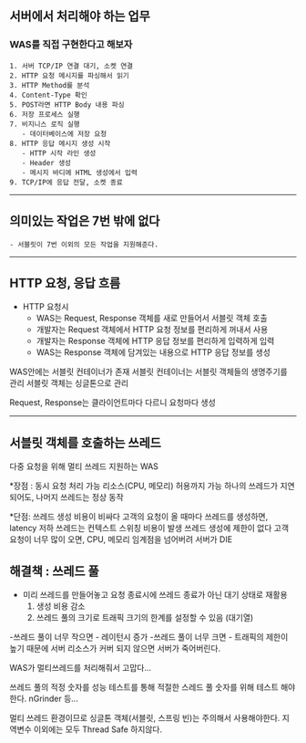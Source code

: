 
## 서버에서 처리해야 하는 업무

### WAS를 직접 구현한다고 해보자

	1. 서버 TCP/IP 연결 대기, 소켓 연결
	2. HTTP 요청 메시지를 파싱해서 읽기
	3. HTTP Method를 분석
	4. Content-Type 확인
	5. POST라면 HTTP Body 내용 파싱
	6. 저장 프로세스 실행
	7. 비지니스 로직 실행
	   - 데이터베이스에 저장 요청
	8. HTTP 응답 메시지 생성 시작
	   - HTTP 시작 라인 생성
	   - Header 생성
	   - 메시지 바디에 HTML 생성에서 입력
	9. TCP/IP에 응답 전달, 소켓 종료

---

## 의미있는 작업은 7번 밖에 없다
	- 서블릿이 7번 이외의 모든 작업을 지원해준다.

---

##  HTTP 요청, 응답 흐름

- HTTP 요청시
	- WAS는 Request, Response 객체를 새로 만들어서 서블릿 객체 호출
	- 개발자는 Request 객체에서 HTTP 요청 정보를 편리하게 꺼내서 사용
	- 개발자는 Response 객체에 HTTP 응답 정보를 편리하게 입력하게 입력
	- WAS는 Response 객체에 담겨있는 내용으로 HTTP 응답 정보를 생성

WAS안에는 서블릿 컨테이너가 존재
서블릿 컨테이너는 서블릿 객체들의 생명주기를 관리
서블릿 객체는 싱글톤으로 관리

Request, Response는 클라이언트마다 다르니 요청마다 생성

---

## 서블릿 객체를 호출하는 쓰레드

다중 요청을 위해 멀티 쓰레드 지원하는 WAS

*장점 :
	동시 요청 처리 가능
	리소스(CPU, 메모리) 허용까지 가능
	하나의 쓰레드가 지연 되어도, 나머지 쓰레드는 정상 동작

*단점:
	쓰레드 생성 비용이 비싸다
	고객의 요청이 올 때마다  쓰레드를 생성하면, latency 저하
	쓰레드는 컨텍스트 스위칭 비용이 발생
	쓰레드 생성에 제한이 없다
	고객 요청이 너무 많이 오면, CPU, 메모리 임계점을 넘어버려 서버가 DIE


## 해결책 : 쓰레드 풀

- 미리 쓰레드를 만들어놓고 요청 종료시에 쓰레드 종료가 아닌 대기 상태로 재활용
	1. 생성 비용 감소
	2. 쓰레드 풀의 크기로 트래픽 크기의 한계를 설정할 수 있음 (대기열)

-쓰레드 풀이 너무 작으면 - 레이턴시 증가
-쓰레드 풀이 너무 크면 - 트래픽의 제한이 높기 때문에 서버 리소스가 커버 되지 않으면 서버가 죽어버린다.

WAS가 멀티쓰레드를 처리해줘서 고맙다...

쓰레드 풀의 적정 숫자를 성능 테스트를 통해 
적절한 스레드 풀 숫자를 위해 테스트 해야한다.
nGrinder 등...

멀티 쓰레드 환경이므로 싱글톤 객체(서블릿, 스프링 빈)는 주의해서 사용해야한다.
	지역변수 이외에는 모두 Thread Safe 하지않다.

